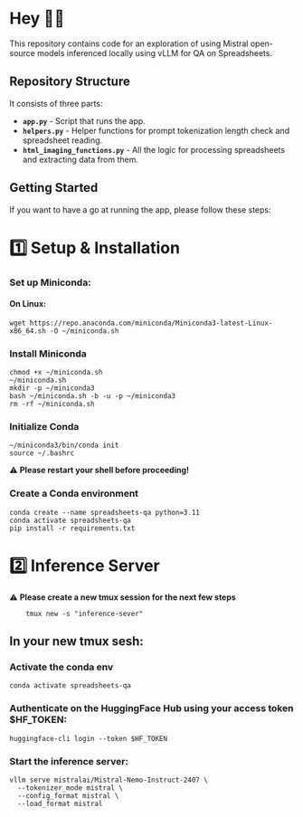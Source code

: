 # Hey 👋🏻

This repository contains code for an exploration of using Mistral open-source models inferenced locally using vLLM for QA on Spreadsheets.

## Repository Structure

It consists of three parts:

- **`app.py`** - Script that runs the app.
- **`helpers.py`** - Helper functions for prompt tokenization length check and spreadsheet reading.
- **`html_imaging_functions.py`** - All the logic for processing spreadsheets and extracting data from them.

## Getting Started

If you want to have a go at running the app, please follow these steps:

# 1️⃣ Setup & Installation

### Set up Miniconda:

#### On Linux:

```shell
wget https://repo.anaconda.com/miniconda/Miniconda3-latest-Linux-x86_64.sh -O ~/miniconda.sh
```

### Install Miniconda

```shell
chmod +x ~/miniconda.sh
~/miniconda.sh
mkdir -p ~/miniconda3
bash ~/miniconda.sh -b -u -p ~/miniconda3
rm -rf ~/miniconda.sh
```

### Initialize Conda

```shell
~/miniconda3/bin/conda init
source ~/.bashrc
```

⚠️ **Please restart your shell before proceeding!**

### Create a Conda environment

```shell
conda create --name spreadsheets-qa python=3.11
conda activate spreadsheets-qa
pip install -r requirements.txt
```
# 2️⃣ Inference Server 

⚠️ **Please create a new tmux session for the next few steps**
```shell
    tmux new -s "inference-sever"
```
## In your new tmux sesh:

### Activate the conda env
```shell
conda activate spreadsheets-qa
```

### Authenticate on the HuggingFace Hub using your access token $HF_TOKEN:

```shell
huggingface-cli login --token $HF_TOKEN
```

### Start the inference server:

```shell
vllm serve mistralai/Mistral-Nemo-Instruct-2407 \
  --tokenizer_mode mistral \
  --config_format mistral \
  --load_format mistral
```